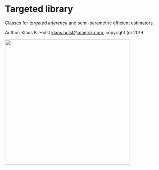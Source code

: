 
# Targeted library

Classes for *targeted inference* and semi-parametric efficient estimators.

Author: Klaus K. Holst <klaus.holst@maersk.com>, copyright (c) 2019


<img style="float: left;" src="targeted.jpg" width="400px"/>

<div style="clear: left;"></div>
